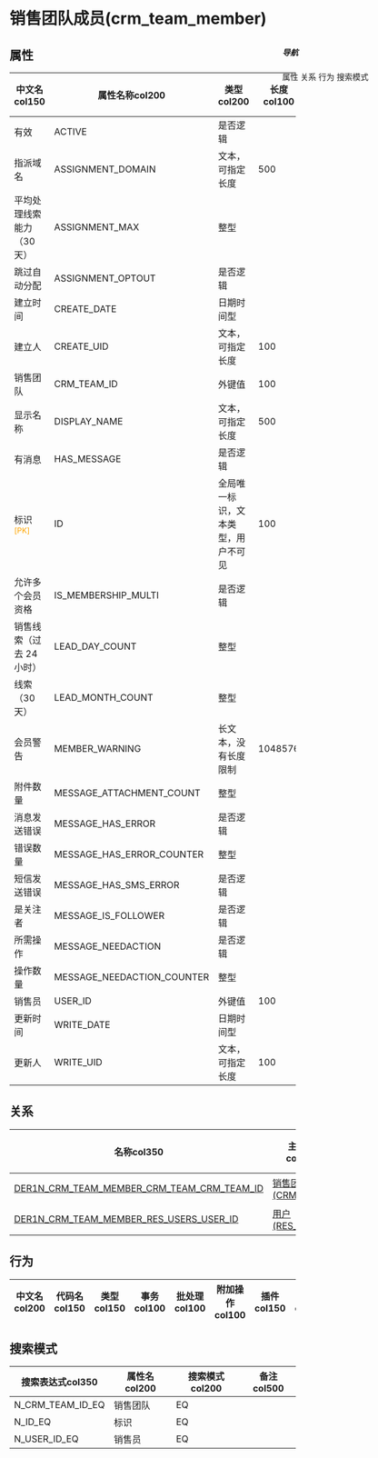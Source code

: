 # 销售团队成员(crm_team_member)  <!-- {docsify-ignore-all} -->


## 属性
|    中文名col150 | 属性名称col200           | 类型col200     | 长度col100    |允许为空col100    |  备注col500  |
| --------   |------------| -----  | -----  | :----: | -------- |
|有效|ACTIVE|是否逻辑||是||
|指派域名|ASSIGNMENT_DOMAIN|文本，可指定长度|500|是||
|平均处理线索能力（30 天）|ASSIGNMENT_MAX|整型||是||
|跳过自动分配|ASSIGNMENT_OPTOUT|是否逻辑||是||
|建立时间|CREATE_DATE|日期时间型||否||
|建立人|CREATE_UID|文本，可指定长度|100|否||
|销售团队|CRM_TEAM_ID|外键值|100|否||
|显示名称|DISPLAY_NAME|文本，可指定长度|500|是||
|有消息|HAS_MESSAGE|是否逻辑||是||
|标识<sup class="footnote-symbol"><font color=orange>[PK]</font></sup>|ID|全局唯一标识，文本类型，用户不可见|100|否||
|允许多个会员资格|IS_MEMBERSHIP_MULTI|是否逻辑||是||
|销售线索（过去 24 小时）|LEAD_DAY_COUNT|整型||是||
|线索（30天）|LEAD_MONTH_COUNT|整型||是||
|会员警告|MEMBER_WARNING|长文本，没有长度限制|1048576|是||
|附件数量|MESSAGE_ATTACHMENT_COUNT|整型||是||
|消息发送错误|MESSAGE_HAS_ERROR|是否逻辑||是||
|错误数量|MESSAGE_HAS_ERROR_COUNTER|整型||是||
|短信发送错误|MESSAGE_HAS_SMS_ERROR|是否逻辑||是||
|是关注者|MESSAGE_IS_FOLLOWER|是否逻辑||是||
|所需操作|MESSAGE_NEEDACTION|是否逻辑||是||
|操作数量|MESSAGE_NEEDACTION_COUNTER|整型||是||
|销售员|USER_ID|外键值|100|否||
|更新时间|WRITE_DATE|日期时间型||否||
|更新人|WRITE_UID|文本，可指定长度|100|否||


## 关系

<el-row>
<el-tabs v-model="show_der">
<el-tab-pane label="从关系" name="minor">

|  名称col350   | 主实体col200   | 关系类型col200   |    备注col500  |
| -------- |---------- |-----------|----- |
|[DER1N_CRM_TEAM_MEMBER_CRM_TEAM_CRM_TEAM_ID](der/DER1N_CRM_TEAM_MEMBER_CRM_TEAM_CRM_TEAM_ID)|[销售团队(CRM_TEAM)](module/crm/crm_team)|1:N关系||
|[DER1N_CRM_TEAM_MEMBER_RES_USERS_USER_ID](der/DER1N_CRM_TEAM_MEMBER_RES_USERS_USER_ID)|[用户(RES_USERS)](module/base/res_users)|1:N关系||

</el-tab-pane>
</el-tabs>
</el-row>

## 行为
| 中文名col200    | 代码名col150    | 类型col150    | 事务col100   | 批处理col100   | 附加操作col100  | 插件col150    |  备注col300  |
| -------- |---------- |----------- |:----:|:----:|---------| ----- | ----- |

## 搜索模式
|   搜索表达式col350   |    属性名col200    |    搜索模式col200        |备注col500  |
| -------- |------------|------------|------|
|N_CRM_TEAM_ID_EQ|销售团队|EQ||
|N_ID_EQ|标识|EQ||
|N_USER_ID_EQ|销售员|EQ||

<div style="display: block; overflow: hidden; position: fixed; top: 140px; right: 100px;">

##### 导航
<el-anchor >
<el-anchor-link :href="`#/module/crm/crm_team_member?id=属性`">
  属性
</el-anchor-link>
<el-anchor-link :href="`#/module/crm/crm_team_member?id=关系`">
  关系
</el-anchor-link>
<el-anchor-link :href="`#/module/crm/crm_team_member?id=行为`">
  行为
</el-anchor-link>
<el-anchor-link :href="`#/module/crm/crm_team_member?id=搜索模式`">
  搜索模式
</el-anchor-link>
</el-anchor>
</div>

<script>
 const { createApp } = Vue
  createApp({
    data() {
      return {
show_der:'minor',


      }
    },
    methods: {
    }
  }).use(ElementPlus).mount('#app')
</script>